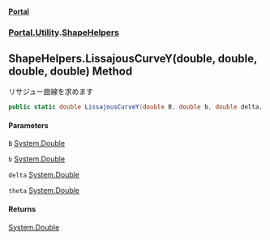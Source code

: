#### [Portal](index.md 'index')
### [Portal.Utility](Portal.Utility.md 'Portal.Utility').[ShapeHelpers](ShapeHelpers.md 'Portal.Utility.ShapeHelpers')

## ShapeHelpers.LissajousCurveY(double, double, double, double) Method

リサジュー曲線を求めます

```csharp
public static double LissajousCurveY(double B, double b, double delta, double theta);
```
#### Parameters

<a name='Portal.Utility.ShapeHelpers.LissajousCurveY(double,double,double,double).B'></a>

`B` [System.Double](https://docs.microsoft.com/en-us/dotnet/api/System.Double 'System.Double')

<a name='Portal.Utility.ShapeHelpers.LissajousCurveY(double,double,double,double).b'></a>

`b` [System.Double](https://docs.microsoft.com/en-us/dotnet/api/System.Double 'System.Double')

<a name='Portal.Utility.ShapeHelpers.LissajousCurveY(double,double,double,double).delta'></a>

`delta` [System.Double](https://docs.microsoft.com/en-us/dotnet/api/System.Double 'System.Double')

<a name='Portal.Utility.ShapeHelpers.LissajousCurveY(double,double,double,double).theta'></a>

`theta` [System.Double](https://docs.microsoft.com/en-us/dotnet/api/System.Double 'System.Double')

#### Returns
[System.Double](https://docs.microsoft.com/en-us/dotnet/api/System.Double 'System.Double')